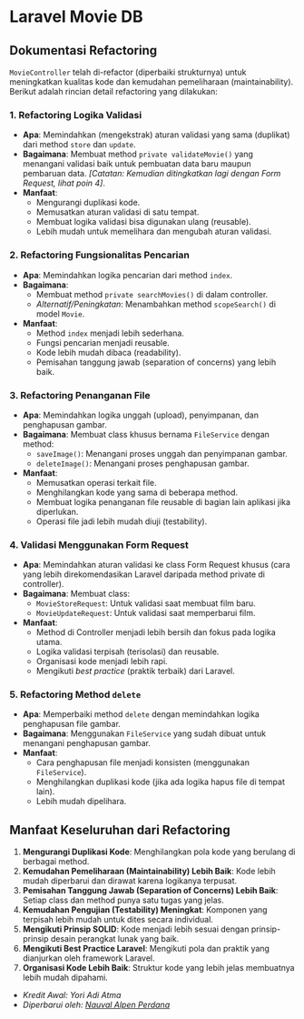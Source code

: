 # Laravel Movie DB

## Dokumentasi Refactoring

`MovieController` telah di-refactor (diperbaiki strukturnya) untuk meningkatkan kualitas kode dan kemudahan pemeliharaan (maintainability). Berikut adalah rincian detail refactoring yang dilakukan:

### 1. Refactoring Logika Validasi

-   **Apa**: Memindahkan (mengekstrak) aturan validasi yang sama (duplikat) dari method `store` dan `update`.
-   **Bagaimana**: Membuat method `private validateMovie()` yang menangani validasi baik untuk pembuatan data baru maupun pembaruan data. _[Catatan: Kemudian ditingkatkan lagi dengan Form Request, lihat poin 4]_.
-   **Manfaat**:
    -   Mengurangi duplikasi kode.
    -   Memusatkan aturan validasi di satu tempat.
    -   Membuat logika validasi bisa digunakan ulang (reusable).
    -   Lebih mudah untuk memelihara dan mengubah aturan validasi.

### 2. Refactoring Fungsionalitas Pencarian

-   **Apa**: Memindahkan logika pencarian dari method `index`.
-   **Bagaimana**:
    -   Membuat method `private searchMovies()` di dalam controller.
    -   _Alternatif/Peningkatan_: Menambahkan method `scopeSearch()` di model `Movie`.
-   **Manfaat**:
    -   Method `index` menjadi lebih sederhana.
    -   Fungsi pencarian menjadi reusable.
    -   Kode lebih mudah dibaca (readability).
    -   Pemisahan tanggung jawab (separation of concerns) yang lebih baik.

### 3. Refactoring Penanganan File

-   **Apa**: Memindahkan logika unggah (upload), penyimpanan, dan penghapusan gambar.
-   **Bagaimana**: Membuat class khusus bernama `FileService` dengan method:
    -   `saveImage()`: Menangani proses unggah dan penyimpanan gambar.
    -   `deleteImage()`: Menangani proses penghapusan gambar.
-   **Manfaat**:
    -   Memusatkan operasi terkait file.
    -   Menghilangkan kode yang sama di beberapa method.
    -   Membuat logika penanganan file reusable di bagian lain aplikasi jika diperlukan.
    -   Operasi file jadi lebih mudah diuji (testability).

### 4. Validasi Menggunakan Form Request

-   **Apa**: Memindahkan aturan validasi ke class Form Request khusus (cara yang lebih direkomendasikan Laravel daripada method private di controller).
-   **Bagaimana**: Membuat class:
    -   `MovieStoreRequest`: Untuk validasi saat membuat film baru.
    -   `MovieUpdateRequest`: Untuk validasi saat memperbarui film.
-   **Manfaat**:
    -   Method di Controller menjadi lebih bersih dan fokus pada logika utama.
    -   Logika validasi terpisah (terisolasi) dan reusable.
    -   Organisasi kode menjadi lebih rapi.
    -   Mengikuti _best practice_ (praktik terbaik) dari Laravel.

### 5. Refactoring Method `delete`

-   **Apa**: Memperbaiki method `delete` dengan memindahkan logika penghapusan file gambar.
-   **Bagaimana**: Menggunakan `FileService` yang sudah dibuat untuk menangani penghapusan gambar.
-   **Manfaat**:
    -   Cara penghapusan file menjadi konsisten (menggunakan `FileService`).
    -   Menghilangkan duplikasi kode (jika ada logika hapus file di tempat lain).
    -   Lebih mudah dipelihara.

## Manfaat Keseluruhan dari Refactoring

1.  **Mengurangi Duplikasi Kode**: Menghilangkan pola kode yang berulang di berbagai method.
2.  **Kemudahan Pemeliharaan (Maintainability) Lebih Baik**: Kode lebih mudah diperbarui dan dirawat karena logikanya terpusat.
3.  **Pemisahan Tanggung Jawab (Separation of Concerns) Lebih Baik**: Setiap class dan method punya satu tugas yang jelas.
4.  **Kemudahan Pengujian (Testability) Meningkat**: Komponen yang terpisah lebih mudah untuk dites secara individual.
5.  **Mengikuti Prinsip SOLID**: Kode menjadi lebih sesuai dengan prinsip-prinsip desain perangkat lunak yang baik.
6.  **Mengikuti Best Practice Laravel**: Mengikuti pola dan praktik yang dianjurkan oleh framework Laravel.
7.  **Organisasi Kode Lebih Baik**: Struktur kode yang lebih jelas membuatnya lebih mudah dipahami.

-   _Kredit Awal: Yori Adi Atma_
-   _Diperbarui oleh: [Nauval Alpen Perdana](https://github.com/nauvalalpen)_
